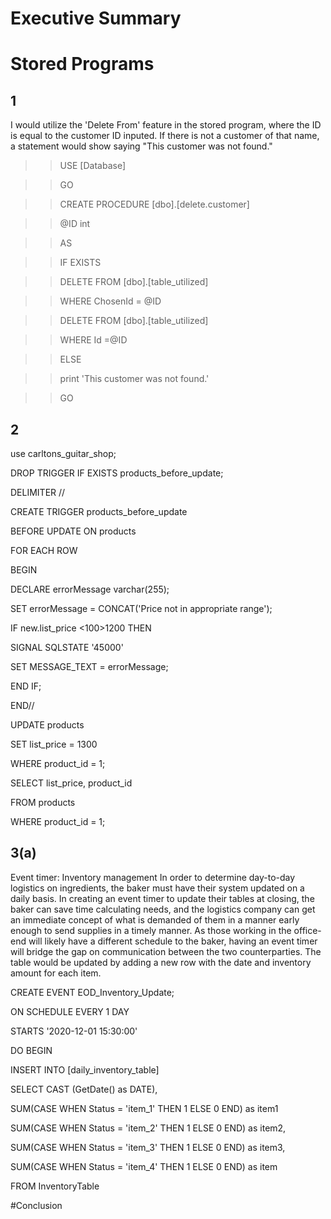 
# Executive Summary

# Stored Programs

## 1
I would utilize the 'Delete From' feature in the stored program, where the ID is equal to the customer ID inputed.
If there is not a customer of that name, a statement would show saying "This customer was not found."

>>USE [Database]

>>GO

>>CREATE PROCEDURE [dbo].[delete.customer]

>>@ID int

>>AS

>>IF EXISTS

>>DELETE FROM [dbo].[table_utilized]

>>WHERE ChosenId = @ID

>>DELETE FROM [dbo].[table_utilized]

>>WHERE Id =@ID

>>ELSE

>>print 'This customer was not found.'


>>GO

## 2

use carltons_guitar_shop;

DROP TRIGGER IF EXISTS products_before_update;

DELIMITER // 

CREATE TRIGGER products_before_update

BEFORE UPDATE ON products

FOR EACH ROW



BEGIN

DECLARE errorMessage varchar(255);

SET errorMessage = CONCAT('Price not in appropriate range');

IF new.list_price <100>1200 THEN

SIGNAL SQLSTATE '45000'

SET MESSAGE_TEXT = errorMessage;


END IF;

END//


UPDATE products

SET list_price = 1300

WHERE product_id = 1;

SELECT list_price, product_id

FROM products

WHERE product_id = 1;






    




## 3(a)
Event timer: Inventory management
In order to determine day-to-day logistics on ingredients, the baker must have their system updated on a daily basis. In creating an event timer to update their tables at closing, the baker can save time calculating needs, and the logistics company can get an immediate concept of what is demanded of them in a manner early enough to send supplies in a timely manner. As those working in the office-end will likely have a different schedule to the baker, having an event timer will bridge the gap on communication between the two counterparties. The table would be updated by adding a new row with the date and inventory amount for each item.

CREATE EVENT EOD_Inventory_Update;

ON SCHEDULE EVERY 1 DAY

STARTS '2020-12-01 15:30:00'

DO BEGIN

INSERT INTO [daily_inventory_table]

SELECT CAST (GetDate() as DATE),

SUM(CASE WHEN Status = 'item_1' THEN 1 ELSE 0 END) as item1

SUM(CASE WHEN Status = 'item_2' THEN 1 ELSE 0 END) as item2,

SUM(CASE WHEN Status = 'item_3' THEN 1 ELSE 0 END) as item3,

SUM(CASE WHEN Status = 'item_4' THEN 1 ELSE 0 END) as item

FROM InventoryTable



#Conclusion
